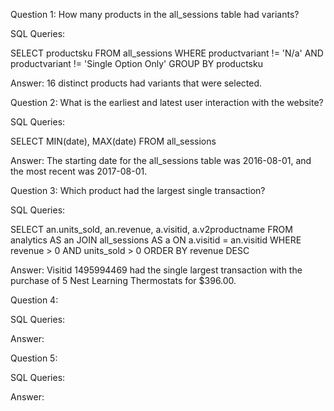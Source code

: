 Question 1: 
How many products in the all_sessions table had variants?

SQL Queries:

SELECT productsku FROM all_sessions
WHERE productvariant != 'N/a' AND productvariant != 'Single Option Only'
GROUP BY productsku

Answer: 
16 distinct products had variants that were selected.


Question 2: 
What is the earliest and latest user interaction with the website?

SQL Queries:

SELECT MIN(date), MAX(date) 
FROM all_sessions

Answer:
The starting date for the all_sessions table was 2016-08-01, and the most recent was 2017-08-01. 



Question 3: 
Which product had the largest single transaction?

SQL Queries:

SELECT an.units_sold, an.revenue, a.visitid, a.v2productname
FROM analytics AS an
JOIN all_sessions AS a ON a.visitid = an.visitid
WHERE revenue > 0 AND units_sold > 0 
ORDER BY revenue DESC

Answer:
Visitid 1495994469 had the single largest transaction with the purchase of 5 Nest Learning Thermostats for $396.00.


Question 4: 

SQL Queries:

Answer:



Question 5: 

SQL Queries:

Answer:
